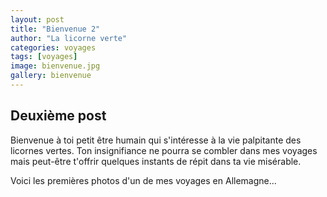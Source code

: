 ```yaml
---
layout: post
title: "Bienvenue 2"
author: "La licorne verte"
categories: voyages
tags: [voyages]
image: bienvenue.jpg
gallery: bienvenue
---
```


## Deuxième post

Bienvenue à toi petit être humain qui s'intéresse à la vie palpitante des licornes vertes. Ton insignifiance ne pourra se combler dans mes voyages mais peut-être t'offrir quelques instants de répit dans ta vie misérable.

Voici les premières photos d'un de mes voyages en Allemagne...
